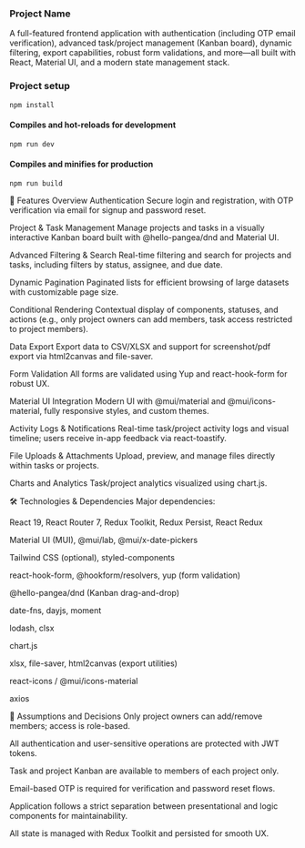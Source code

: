
###  Project Name
A full-featured frontend application with authentication (including OTP email verification), advanced task/project management (Kanban board), dynamic filtering, export capabilities, robust form validations, and more—all built with React, Material UI, and a modern state management stack.

### Project setup
```
npm install
```

#### Compiles and hot-reloads for development
```
npm run dev
```

#### Compiles and minifies for production
```
npm run build
```

🌟 Features Overview
Authentication
Secure login and registration, with OTP verification via email for signup and password reset.

Project & Task Management
Manage projects and tasks in a visually interactive Kanban board built with @hello-pangea/dnd and Material UI.

Advanced Filtering & Search
Real-time filtering and search for projects and tasks, including filters by status, assignee, and due date.

Dynamic Pagination
Paginated lists for efficient browsing of large datasets with customizable page size.

Conditional Rendering
Contextual display of components, statuses, and actions (e.g., only project owners can add members, task access restricted to project members).

Data Export
Export data to CSV/XLSX and support for screenshot/pdf export via html2canvas and file-saver.

Form Validation
All forms are validated using Yup and react-hook-form for robust UX.

Material UI Integration
Modern UI with @mui/material and @mui/icons-material, fully responsive styles, and custom themes.

Activity Logs & Notifications
Real-time task/project activity logs and visual timeline; users receive in-app feedback via react-toastify.

File Uploads & Attachments
Upload, preview, and manage files directly within tasks or projects.

Charts and Analytics
Task/project analytics visualized using chart.js.

🛠 Technologies & Dependencies
Major dependencies:

React 19, React Router 7, Redux Toolkit, Redux Persist, React Redux

Material UI (MUI), @mui/lab, @mui/x-date-pickers

Tailwind CSS (optional), styled-components

react-hook-form, @hookform/resolvers, yup (form validation)

@hello-pangea/dnd (Kanban drag-and-drop)

date-fns, dayjs, moment

lodash, clsx

chart.js

xlsx, file-saver, html2canvas (export utilities)

react-icons / @mui/icons-material

axios

📝 Assumptions and Decisions
Only project owners can add/remove members; access is role-based.

All authentication and user-sensitive operations are protected with JWT tokens.

Task and project Kanban are available to members of each project only.

Email-based OTP is required for verification and password reset flows.

Application follows a strict separation between presentational and logic components for maintainability.

All state is managed with Redux Toolkit and persisted for smooth UX.

